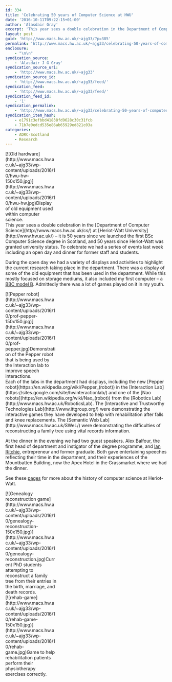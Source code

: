 ```yaml
---
id: 334
title: 'Celebrating 50 years of Computer Science at HWU'
date: '2016-10-11T09:22:15+01:00'
author: 'Alasdair Gray'
excerpt: 'This year sees a double celebration in the Department of Computer Science at Heriot-Watt University &ndash; it is 50 years since we launched the first BSc Computer Science degree in Scotland, and 50 years since Heriot-Watt was granted university status. To celebrate we had a series of events last week including an open day and [&hellip;]'
layout: post
guid: 'http://www.macs.hw.ac.uk/~ajg33/?p=385'
permalink: 'http://www.macs.hw.ac.uk/~ajg33/celebrating-50-years-of-computer-science-at-hwu/'
enclosure:
    - "\n\n"
syndication_source:
    - 'Alasdair J G Gray'
syndication_source_uri:
    - 'http://www.macs.hw.ac.uk/~ajg33'
syndication_source_id:
    - 'http://www.macs.hw.ac.uk/~ajg33/feed/'
syndication_feed:
    - 'http://www.macs.hw.ac.uk/~ajg33/feed/'
syndication_feed_id:
    - '1'
syndication_permalink:
    - 'http://www.macs.hw.ac.uk/~ajg33/celebrating-50-years-of-computer-science-at-hwu/'
syndication_item_hash:
    - e1791c3efbbd41838fd9628c30c31fcb
    - 71b7e0edcd535e86ab65929ed821c03a
categories:
    - ADRC-Scotland
    - Research
---
```


<div class="wp-caption alignright" id="attachment_387" style="width: 160px">[![Old hardware](http://www.macs.hw.ac.uk/~ajg33/wp-content/uploads/2016/10/hwu-hw-150x150.jpg)](http://www.macs.hw.ac.uk/~ajg33/wp-content/uploads/2016/10/hwu-hw.jpg)Display of old equipment used within computer science.

</div>This year sees a double celebration in the [Department of Computer Science](http://www.macs.hw.ac.uk/cs/) at [Heriot-Watt University](http://www.hw.ac.uk/) – it is 50 years since we launched the first BSc Computer Science degree in Scotland, and 50 years since Heriot-Watt was granted university status. To celebrate we had a series of events last week including an open day and dinner for former staff and students.

During the open day we had a variety of displays and activities to highlight the current research taking place in the department. There was a display of some of the old equipment that has been used in the department. While this mostly focused on storage mediums, it also included my first computer – a [BBC model B](https://en.wikipedia.org/wiki/BBC_Micro). Admittedly there was a lot of games played on it in my youth.

<div class="wp-caption alignright" id="attachment_388" style="width: 160px">[![Pepper robot](http://www.macs.hw.ac.uk/~ajg33/wp-content/uploads/2016/10/prof-pepper-150x150.jpg)](http://www.macs.hw.ac.uk/~ajg33/wp-content/uploads/2016/10/prof-pepper.jpg)Demonstration of the Pepper robot that is being used by the Interaction lab to improve speech interactions.

</div>Each of the labs in the department had displays, including the new [Pepper robot](https://en.wikipedia.org/wiki/Pepper_(robot)) in the [Interaction Lab](https://sites.google.com/site/hwinteractionlab/) and one of the [Nao robots](https://en.wikipedia.org/wiki/Nao_(robot)) from the [Robotics Lab](http://www.macs.hw.ac.uk/RoboticsLab). The [Interactive and Trustworthy Technologies Lab](http://www.ittgroup.org/) were demonstrating the interactive games they have developed to help with rehabilitation after falls and knee replacements. The [Semantic Web Lab](http://www.macs.hw.ac.uk/SWeL/) were demonstrating the difficulties of reconstructing a family tree using vital records information.

At the dinner in the evening we had two guest speakers. Alex Balfour, the first head of department and instigator of the degree programme, and [Ian Ritchie](https://en.wikipedia.org/wiki/Ian_Ritchie_(entrepreneur)), entrepreneur and former graduate. Both gave entertaining speeches reflecting their time in the department, and their experiences of the Mountbatten Building, now the Apex Hotel in the Grassmarket where we had the dinner.

See these [pages](http://www.macs.hw.ac.uk/cs/History/History.html) for more about the history of computer science at Heriot-Watt.

<div class="wp-caption alignright" id="attachment_386" style="width: 160px">[![Genealogy reconstruction game](http://www.macs.hw.ac.uk/~ajg33/wp-content/uploads/2016/10/genealogy-reconstruction-150x150.jpg)](http://www.macs.hw.ac.uk/~ajg33/wp-content/uploads/2016/10/genealogy-reconstruction.jpg)Current PhD students attempting to reconstruct a family tree from their entries in the birth, marriage, and death records.

</div><div class="wp-caption alignleft" id="attachment_389" style="width: 160px">[![rehab-game](http://www.macs.hw.ac.uk/~ajg33/wp-content/uploads/2016/10/rehab-game-150x150.jpg)](http://www.macs.hw.ac.uk/~ajg33/wp-content/uploads/2016/10/rehab-game.jpg)Game to help rehabilitation patients perform their physiotherapy exercises correctly.

</div>